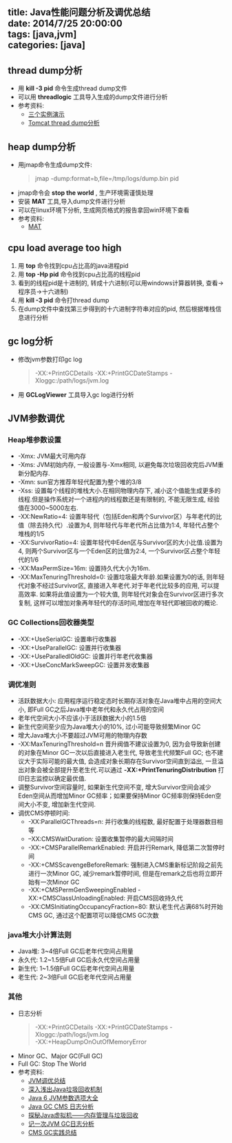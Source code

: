 title: Java性能问题分析及调优总结    
date: 2014/7/25 20:00:00  
tags: [java,jvm]  
categories: [java]  
---  
  
## thread dump分析    
  - 用 **kill -3 pid** 命令生成thread dump文件  
  - 可以用 **threadlogic** 工具导入生成的dump文件进行分析  
  - 参考资料:  
    - [三个实例演示](http://www.cnblogs.com/zhengyun_ustc/archive/2013/01/06/dumpanalysis.html)  
    - [Tomcat thread dump分析](http://www.jiacheo.org/blog/279)  
  
## heap dump分析  
  - 用jmap命令生成dump文件:   
    > jmap -dump:format=b,file=/tmp/logs/dump.bin pid   
  - jmap命令会 **stop the world** , 生产环境需谨慎处理  
  - 安装 **MAT** 工具,导入dump文件进行分析  
  - 可以在linux环境下分析, 生成网页格式的报告拿回win环境下查看  
  - 参考资料:  
    - [MAT](http://www.eclipse.org/mat)  
  
## cpu load average too high  
  1. 用 **top** 命令找到cpu占比高的java进程pid  
  2. 用 **top -Hp pid** 命令找到cpu占比高的线程pid  
  3. 看到的线程pid是十进制的, 转成十六进制(可以用windows计算器转换, 查看->程序员->十六进制)   
  4. 用 **kill -3 pid** 命令打thread dump  
  5. 在dump文件中查找第三步得到的十六进制字符串对应的pid, 然后根据堆栈信息进行分析  
    
## gc log分析  
  - 修改jvm参数打印gc log  
    > -XX:+PrintGCDetails -XX:+PrintGCDateStamps -Xloggc:/path/logs/jvm.log  
  - 用 **GCLogViewer** 工具导入gc log进行分析  
  
## JVM参数调优   
### Heap堆参数设置   
  - -Xmx: JVM最大可用内存   
  - -Xms: JVM初始内存, 一般设置与-Xmx相同, 以避免每次垃圾回收完后JVM重新分配内存.  
  - -Xmn: sun官方推荐年轻代配置为整个堆的3/8  
  - -Xss: 设置每个线程的堆栈大小.在相同物理内存下, 减小这个值能生成更多的线程.但是操作系统对一个进程内的线程数还是有限制的, 不能无限生成, 经验值在3000~5000左右.  
  - -XX:NewRatio=4: 设置年轻代（包括Eden和两个Survivor区）与年老代的比值（除去持久代）.设置为4, 则年轻代与年老代所占比值为1:4, 年轻代占整个堆栈的1/5  
  - -XX:SurvivorRatio=4: 设置年轻代中Eden区与Survivor区的大小比值.设置为4, 则两个Survivor区与一个Eden区的比值为2:4, 一个Survivor区占整个年轻代的1/6  
  - -XX:MaxPermSize=16m: 设置持久代大小为16m.  
  - -XX:MaxTenuringThreshold=0: 设置垃圾最大年龄.如果设置为0的话, 则年轻代对象不经过Survivor区, 直接进入年老代.对于年老代比较多的应用, 可以提高效率. 如果将此值设置为一个较大值, 则年轻代对象会在Survivor区进行多次复制, 这样可以增加对象再年轻代的存活时间,增加在年轻代即被回收的概论.   
    
### GC Collections回收器类型  
  - -XX:+UseSerialGC: 设置串行收集器  
  - -XX:+UseParallelGC: 设置并行收集器  
  - -XX:+UseParalledlOldGC: 设置并行年老代收集器  
  - -XX:+UseConcMarkSweepGC: 设置并发收集器  
  
### 调优准则  
  - 活跃数据大小: 应用程序运行稳定态时长期存活对象在Java堆中占用的空间大小, 即Full GC之后Java堆中老年代和永久代占用的空间  
  - 老年代空间大小不应该小于活跃数据大小的1.5倍  
  - 新生代空间至少应为Java堆大小的10%, 过小可能导致频繁Minor GC  
  - 增大Java堆大小不要超过JVM可用的物理内存数  
  - -XX:MaxTenuringThreshold=n 晋升阀值不建议设置为0, 因为会导致新创建的对象在Minor GC一次以后直接进入老生代, 导致老生代频繁Full GC; 也不建议大于实际可能的最大值, 会造成对象长期存在Survivor空间直到溢出, 一旦溢出对象会被全部提升至老生代.可以通过 **-XX:+PrintTenuringDistribution** 打印日志监控以确定最优值.  
  - 调整Survivor空间容量时, 如果新生代空间不变, 增大Survivor空间会减少Eden空间从而增加Minor GC频率；如果要保持Minor GC频率则保持Eden空间大小不变, 增加新生代空间.  
  - 调优CMS停顿时间:   
    - -XX:ParallelGCThreads=n: 并行收集的线程数, 最好配置于处理器数目相等  
    - –XX:CMSWaitDuration: 设置收集暂停的最大间隔时间  
    - -XX:+CMSParallelRemarkEnabled: 开启并行Remark, 降低第二次暂停时间  
    - -XX:+CMSScavengeBeforeRemark: 强制进入CMS重新标记阶段之前先进行一次Minor GC, 减少remark暂停时间, 但是在remark之后也将立即开始有一次Minor GC  
    - -XX:+CMSPermGenSweepingEnabled -XX:+CMSClassUnloadingEnabled: 开启CMS回收持久代  
    - -XX:CMSInitiatingOccupancyFraction=80: 默认老生代占满68%时开始CMS GC, 通过这个配置项可以降低CMS GC次数  
  
### java堆大小计算法则  
  - Java堆: 3~4倍Full GC后老年代空间占用量  
  - 永久代: 1.2~1.5倍Full GC后永久代空间占用量  
  - 新生代: 1~1.5倍Full GC后老年代空间占用量  
  - 老生代: 2~3倍Full GC后老年代空间占用量  
  
### 其他  
  - 日志分析  
    > -XX:+PrintGCDetails -XX:+PrintGCDateStamps -Xloggc:/path/logs/jvm.log  
    > -XX:+HeapDumpOnOutOfMemoryError  
  - Minor GC、Major GC(Full GC)  
  - Full GC: Stop The World  
  - 参考资料:  
    - [JVM调优总结](http://unixboy.iteye.com/blog/174173)  
    - [深入浅出Java垃圾回收机制](http://my.oschina.net/xishuixixia/blog/131212)  
    - [Java 6 JVM参数选项大全](http://kenwublog.com/docs/java6-jvm-options-chinese-edition.htm)  
    - [Java GC CMS 日志分析](http://blog.csdn.net/nini_lou/article/details/23207399)  
    - [探秘Java虚拟机——内存管理与垃圾回收](http://www.blogjava.net/chhbjh/archive/2012/01/28/368936.html)  
    - [记一次JVM GC日志分析](http://blog.csdn.net/cpzhong/article/details/6831751)  
    - [CMS GC实践总结](http://www.blogjava.net/killme2008/archive/2009/09/22/295931.html)  
